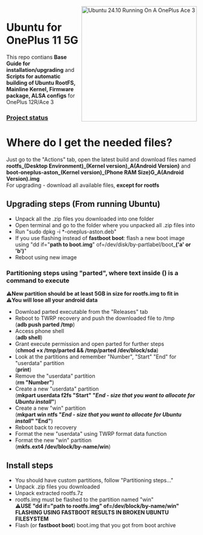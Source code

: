 <img align="right" src="ubnt.png" width="305" alt="Ubuntu 24.10 Running On A OnePlus Ace 3">

# Ubuntu for OnePlus 11 5G
This repo contians **Base Guide for installation/upgrading** and **Scripts for automatic building of Ubuntu RootFS, Mainline Kernel, Firmware package, ALSA configs** for OnePlus 12R/Ace 3

### [**Project status**](https://github.com/users/jiganomegsdfdf/projects/3/views/1)

# Where do I get the needed files?
Just go to the "Actions" tab, open the latest build and download files named **rootfs_(Desktop Environment)_(Kernel version)_A(Android Version)** and **boot-oneplus-aston_(Kernel version)_(Phone RAM Size)G_A(Android Version).img**
<br>For upgrading - download all available files, **except for rootfs**

## Upgrading steps (From running Ubuntu)
- Unpack all the .zip files you downloaded into one folder
- Open terminal and go to the folder where you unpacked all .zip files into
- Run "sudo dpkg -i *-oneplus-aston.deb"
- If you use flashing instead of **fastboot boot**: flash a new boot image using "dd if="**path to boot.img**" of=/dev/disk/by-partlabel/boot_**('a' or 'b')**"
- Reboot using new image

### Partitioning steps using "parted", where text inside () is a command to execute
⚠️**New partition should be at least 5GB in size for rootfs.img to fit in**
<br>⚠️**You will lose all your android data**
 - Download parted executable from the "Releases" tab
 - Reboot to TWRP recovery and push the downloaded file to /tmp <br>(**adb push parted /tmp**)
 - Access phone shell <br>(**adb shell**)
 - Grant execute permission and open parted for further steps<br>(**chmod +x /tmp/parted && /tmp/parted /dev/block/sda**)
 - Look at the partitions and remember "Number", "Start" "End" for "userdata" partition <br>(**print**)
 - Remove the "userdata" partition <br>(**rm "Number"**)
 - Create a new "userdata" partition <br>(**mkpart userdata f2fs "Start" "*End - size that you want to allocate for Ubuntu install*"**)
 - Create a new "win" partition <br>(**mkpart win ntfs "*End - size that you want to allocate for Ubuntu install*" "End"**)
 - Reboot back to recovery
 - Format the new "userdata" using TWRP format data function
 - Format the new "win" partition <br>(**mkfs.ext4 /dev/block/by-name/win**)
  
## Install steps
- You should have custom partitions, follow "Partitioning steps..."
- Unpack .zip files you downloaded
- Unpack extracted rootfs.7z
- rootfs.img must be flashed to the partition named "win"
<br>⚠️**USE "dd if="path to rootfs.img" of=/dev/block/by-name/win"
<br>  FLASHING USING FASTBOOT RESULTS IN BROKEN UBUNTU FILESYSTEM**
- Flash (or **fastboot boot**) boot.img that you got from boot archive
  


